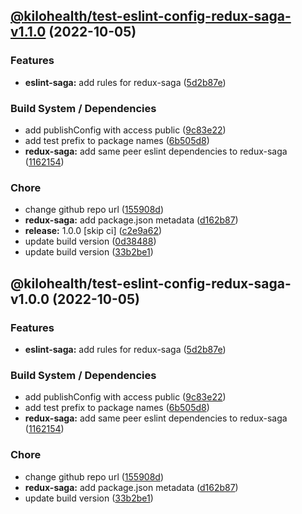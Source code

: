 ## [@kilohealth/test-eslint-config-redux-saga-v1.1.0](https://github.com/alarm109/test-release-eslint-config/compare/@kilohealth/test-eslint-config-redux-saga-v1.0.0...@kilohealth/test-eslint-config-redux-saga-v1.1.0) (2022-10-05)


### Features

* **eslint-saga:** add rules for redux-saga ([5d2b87e](https://github.com/alarm109/test-release-eslint-config/commit/5d2b87e28aaf241e04e081253bd4af91fa566a5d))


### Build System / Dependencies

* add publishConfig with access public ([9c83e22](https://github.com/alarm109/test-release-eslint-config/commit/9c83e22f2f9e62ce9ee78f7db8a5d555bd1cafc3))
* add test prefix to package names ([6b505d8](https://github.com/alarm109/test-release-eslint-config/commit/6b505d8ba317d4a80b296d154a70af908e65912b))
* **redux-saga:** add same peer eslint dependencies to redux-saga ([1162154](https://github.com/alarm109/test-release-eslint-config/commit/116215435ca4775fc991048b6b68a8527394fe11))


### Chore

* change github repo url ([155908d](https://github.com/alarm109/test-release-eslint-config/commit/155908de78b7f69c8b9079e47c7962e17ff8885f))
* **redux-saga:** add package.json metadata ([d162b87](https://github.com/alarm109/test-release-eslint-config/commit/d162b8741395eb0e60e54924e04f61bfee58af90))
* **release:** 1.0.0 [skip ci] ([c2e9a62](https://github.com/alarm109/test-release-eslint-config/commit/c2e9a6286255d58c1ac892cdc369643d2d3aa190))
* update build version ([0d38488](https://github.com/alarm109/test-release-eslint-config/commit/0d384884497230929dd985397668d1566af812c7))
* update build version ([33b2be1](https://github.com/alarm109/test-release-eslint-config/commit/33b2be125c7c7ca1aedaf261963a48015d57e294))

## @kilohealth/test-eslint-config-redux-saga-v1.0.0 (2022-10-05)


### Features

* **eslint-saga:** add rules for redux-saga ([5d2b87e](https://github.com/alarm109/test-release-eslint-config/commit/5d2b87e28aaf241e04e081253bd4af91fa566a5d))


### Build System / Dependencies

* add publishConfig with access public ([9c83e22](https://github.com/alarm109/test-release-eslint-config/commit/9c83e22f2f9e62ce9ee78f7db8a5d555bd1cafc3))
* add test prefix to package names ([6b505d8](https://github.com/alarm109/test-release-eslint-config/commit/6b505d8ba317d4a80b296d154a70af908e65912b))
* **redux-saga:** add same peer eslint dependencies to redux-saga ([1162154](https://github.com/alarm109/test-release-eslint-config/commit/116215435ca4775fc991048b6b68a8527394fe11))


### Chore

* change github repo url ([155908d](https://github.com/alarm109/test-release-eslint-config/commit/155908de78b7f69c8b9079e47c7962e17ff8885f))
* **redux-saga:** add package.json metadata ([d162b87](https://github.com/alarm109/test-release-eslint-config/commit/d162b8741395eb0e60e54924e04f61bfee58af90))
* update build version ([33b2be1](https://github.com/alarm109/test-release-eslint-config/commit/33b2be125c7c7ca1aedaf261963a48015d57e294))
